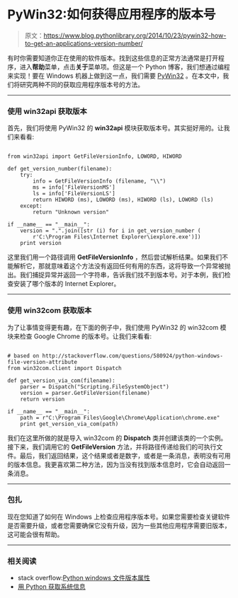 # PyWin32:如何获得应用程序的版本号

> 原文：<https://www.blog.pythonlibrary.org/2014/10/23/pywin32-how-to-get-an-applications-version-number/>

有时你需要知道你正在使用的软件版本。找到这些信息的正常方法通常是打开程序，进入**帮助**菜单，点击**关于**菜单项。但这是一个 Python 博客，我们想通过编程来实现！要在 Windows 机器上做到这一点，我们需要 [PyWin32](http://sourceforge.net/projects/pywin32/) 。在本文中，我们将研究两种不同的获取应用程序版本号的方法。

* * *

### 使用 win32api 获取版本

首先，我们将使用 PyWin32 的 **win32api** 模块获取版本号。其实挺好用的。让我们来看看:

```

from win32api import GetFileVersionInfo, LOWORD, HIWORD

def get_version_number(filename):
    try:
        info = GetFileVersionInfo (filename, "\\")
        ms = info['FileVersionMS']
        ls = info['FileVersionLS']
        return HIWORD (ms), LOWORD (ms), HIWORD (ls), LOWORD (ls)
    except:
        return "Unknown version"

if __name__ == "__main__":
    version = ".".join([str (i) for i in get_version_number (
        r'C:\Program Files\Internet Explorer\iexplore.exe')])
    print version

```

这里我们用一个路径调用 **GetFileVersionInfo** ，然后尝试解析结果。如果我们不能解析它，那就意味着这个方法没有返回任何有用的东西，这将导致一个异常被抛出。我们捕捉异常并返回一个字符串，告诉我们找不到版本号。对于本例，我们检查安装了哪个版本的 Internet Explorer。

* * *

### 使用 win32com 获取版本

为了让事情变得更有趣，在下面的例子中，我们使用 PyWin32 的 win32com 模块来检查 Google Chrome 的版本号。让我们来看看:

```

# based on http://stackoverflow.com/questions/580924/python-windows-file-version-attribute
from win32com.client import Dispatch

def get_version_via_com(filename):
    parser = Dispatch("Scripting.FileSystemObject")
    version = parser.GetFileVersion(filename)
    return version

if __name__ == "__main__":
    path = r"C:\Program Files\Google\Chrome\Application\chrome.exe"
    print get_version_via_com(path)

```

我们在这里所做的就是导入 win32com 的 **Dispatch** 类并创建该类的一个实例。接下来，我们调用它的 **GetFileVersion** 方法，并将路径传递给我们的可执行文件。最后，我们返回结果，这个结果或者是数字，或者是一条消息，表明没有可用的版本信息。我更喜欢第二种方法，因为当没有找到版本信息时，它会自动返回一条消息。

* * *

### 包扎

现在您知道了如何在 Windows 上检查应用程序版本号。如果您需要检查关键软件是否需要升级，或者您需要确保它没有升级，因为一些其他应用程序需要旧版本，这可能会很有帮助。

* * *

### 相关阅读

*   stack overflow:[Python windows 文件版本属性](http://stackoverflow.com/q/580924/393194)
*   [用 Python 获取系统信息](https://www.blog.pythonlibrary.org/2010/01/27/getting-windows-system-information-with-python/)